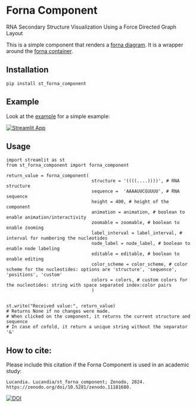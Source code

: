 # Forna Component

RNA Secondary Structure Visualization Using a Force Directed Graph Layout

This is a simple component that renders a [forna diagram](https://github.com/ViennaRNA/fornac.git). It is a wrapper around the [forna container](https://github.com/ViennaRNA/fornac.git).

## Installation

```
pip install st_forna_component
```

## Example

Look at the [example](https://fornacomponent.streamlit.app/) for a simple example:

[![Streamlit App](https://static.streamlit.io/badges/streamlit_badge_black_white.svg)](https://fornacomponent.streamlit.app/)

## Usage

```
import streamlit as st
from st_forna_component import forna_component

return_value = forna_component(
                                structure = '((((....))))', # RNA structure
                                sequence =  'AAAAUUCGUUUU', # RNA sequence
                                height = 400, # height of the component
                                animation = animation, # boolean to enable animation/interactivity
                                zoomable = zoomable, # boolean to enable zooming
                                label_interval = label_interval, # interval for numbering the nucleotides
                                node_label = node_label, # boolean to enable node labeling
                                editable = editable, # boolean to enable editing
                                color_scheme = color_scheme, # color scheme for the nucleotides: options are 'structure', 'sequence', 'positions', 'custom'
                                colors = colors, # custom colors for the nucleotides: string with space separated index:color pairs
                                )

 
st.write("Received value:", return_value) 
# Returns None if no changes were made. 
# When clicked on the component, it returns the current structure and sequence 
# In case of cofold, it return a unique string without the separator '&'

```

## How to cite:

Please include this citation if the Forna Component is used in an academic study:

```
Lucandia. Lucandia/st_forna_component; Zenodo, 2024. https://zenodo.org/doi/10.5281/zenodo.11181680.
```

[![DOI](https://zenodo.org/badge/799569235.svg)](https://zenodo.org/doi/10.5281/zenodo.11181680)




